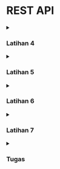 # REST API

<details>
<summary>

### Latihan 4 </summary>

#### SS:
##### GET
![Image](https://github.com/Pediculus/PBOII/blob/main/LibraryApp/SS/get.png)
##### POST
![Image](https://github.com/Pediculus/PBOII/blob/main/LibraryApp/SS/post.png)
##### PUT
![Image](https://github.com/Pediculus/PBOII/blob/main/LibraryApp/SS/put.png)
##### DELETE
![Image](https://github.com/Pediculus/PBOII/blob/main/LibraryApp/SS/delete.png)


</details>

<details>
<summary>

### Latihan 5 </summary>

#### SS:
##### Antarmuka
![Image](https://github.com/Pediculus/PBOII/blob/main/LibraryApp/SS/add2.png)


</details>

<details>
<summary>

### Latihan 6 </summary>

#### SS:
##### Refresh
![Image](https://github.com/Pediculus/PBOII/blob/main/LibraryApp/SS/refresh.png)


</details>

<details>
<summary>

### Latihan 7 </summary>

#### SS:
##### Add Book
![Image](https://github.com/Pediculus/PBOII/blob/main/LibraryApp/SS/add1.png)
![Image](https://github.com/Pediculus/PBOII/blob/main/LibraryApp/SS/add2.png)


</details>

<details>
<summary>

### Tugas </summary>

#### SS:
##### Edit
![Image](https://github.com/Pediculus/PBOII/blob/main/LibraryApp/SS/edit1.png)
![Image](https://github.com/Pediculus/PBOII/blob/main/LibraryApp/SS/edit2.png)

##### Delete
![Image](https://github.com/Pediculus/PBOII/blob/main/LibraryApp/SS/delete1.png)
![Image](https://github.com/Pediculus/PBOII/blob/main/LibraryApp/SS/delete2.png)
</details>


